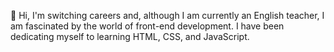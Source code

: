 👋 Hi, I'm switching careers and, although I am currently an English teacher, I am fascinated by the world of front-end development. I have been dedicating myself to learning HTML, CSS, and JavaScript.


<!---
Larice99/Larice99 is a ✨ special ✨ repository because its `README.md` (this file) appears on your GitHub profile.
You can click the Preview link to take a look at your changes.
--->
